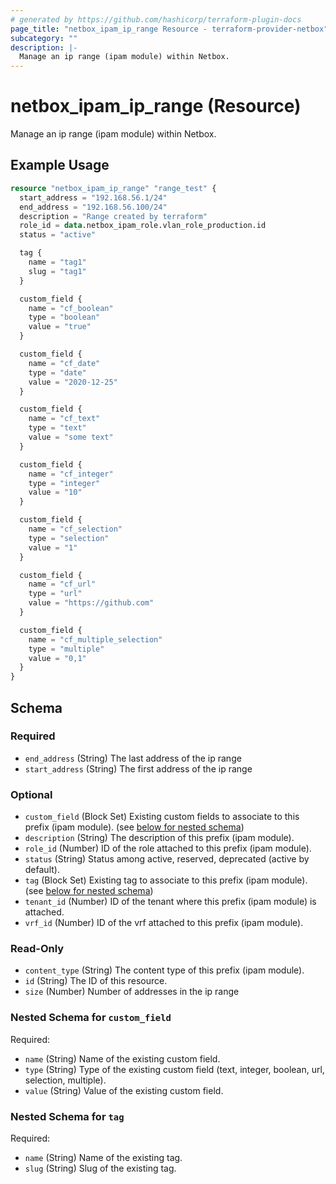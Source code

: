 ```yaml
---
# generated by https://github.com/hashicorp/terraform-plugin-docs
page_title: "netbox_ipam_ip_range Resource - terraform-provider-netbox"
subcategory: ""
description: |-
  Manage an ip range (ipam module) within Netbox.
---
```


# netbox_ipam_ip_range (Resource)

Manage an ip range (ipam module) within Netbox.

## Example Usage

```terraform
resource "netbox_ipam_ip_range" "range_test" {
  start_address = "192.168.56.1/24"
  end_address = "192.168.56.100/24"
  description = "Range created by terraform"
  role_id = data.netbox_ipam_role.vlan_role_production.id
  status = "active"

  tag {
    name = "tag1"
    slug = "tag1"
  }

  custom_field {
    name = "cf_boolean"
    type = "boolean"
    value = "true"
  }

  custom_field {
    name = "cf_date"
    type = "date"
    value = "2020-12-25"
  }

  custom_field {
    name = "cf_text"
    type = "text"
    value = "some text"
  }

  custom_field {
    name = "cf_integer"
    type = "integer"
    value = "10"
  }

  custom_field {
    name = "cf_selection"
    type = "selection"
    value = "1"
  }

  custom_field {
    name = "cf_url"
    type = "url"
    value = "https://github.com"
  }

  custom_field {
    name = "cf_multiple_selection"
    type = "multiple"
    value = "0,1"
  }
}
```

<!-- schema generated by tfplugindocs -->
## Schema

### Required

- `end_address` (String) The last address of the ip range
- `start_address` (String) The first address of the ip range

### Optional

- `custom_field` (Block Set) Existing custom fields to associate to this prefix (ipam module). (see [below for nested schema](#nestedblock--custom_field))
- `description` (String) The description of this prefix (ipam module).
- `role_id` (Number) ID of the role attached to this prefix (ipam module).
- `status` (String) Status among active, reserved, deprecated (active by default).
- `tag` (Block Set) Existing tag to associate to this prefix (ipam module). (see [below for nested schema](#nestedblock--tag))
- `tenant_id` (Number) ID of the tenant where this prefix (ipam module) is attached.
- `vrf_id` (Number) ID of the vrf attached to this prefix (ipam module).

### Read-Only

- `content_type` (String) The content type of this prefix (ipam module).
- `id` (String) The ID of this resource.
- `size` (Number) Number of addresses in the ip range

<a id="nestedblock--custom_field"></a>
### Nested Schema for `custom_field`

Required:

- `name` (String) Name of the existing custom field.
- `type` (String) Type of the existing custom field (text, integer, boolean, url, selection, multiple).
- `value` (String) Value of the existing custom field.


<a id="nestedblock--tag"></a>
### Nested Schema for `tag`

Required:

- `name` (String) Name of the existing tag.
- `slug` (String) Slug of the existing tag.


